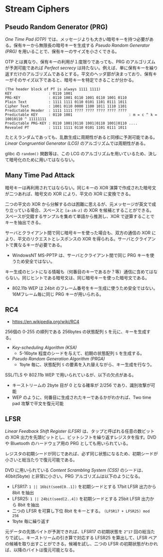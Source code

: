 # Stream Ciphers

<script type="text/x-mathjax-config">
  MathJax.Hub.Config({ tex2jax: { inlineMath: [['$','$'], ["\\(","\\)"]] } });
</script>
<script type="text/javascript"
  src="http://cdn.mathjax.org/mathjax/latest/MathJax.js?config=TeX-AMS_HTML">
</script>

## Pseudo Random Generator (PRG)

_One Time Pad (OTP)_ では、メッセージよりも大きい暗号キーを持つ必要がある。保有キーから無限長の暗号キーを生成する _Pseudo Random Generator (PRG)_ を用いることで、保有キーのサイズを小さくできる。

OTP とは異なり、保有キーの利用が１度限りであっても、PRG のアルゴリズムが予測可能であれば _Perfect secrecy_ は持たない。例えば、単に保有キーを繰り返すだけのアルゴリズムであるとする。平文のヘッダ部が決まっており、保有キーがそのサイズ以下であると、暗号キーを特定できることが分かる。

    (The header block of PT is always 1111 1111)
    KEY                 : 0110 1001
    PRG-KEY             : 0110 1001 0110 1001 0110 1001 0110
    Plain Text          : 1111 1111 0110 0101 1101 0111 1011
    Cipher Text         : 1001 0110 0000 1100 1011 1110 1101
    Predictable Header  : 1111 1111 ???? ???? ???? ???? ????
    Predictable KEY     : 0110 1001                          : m = c ^ k = 10010110 ^ 11111111
    Predictable PRG-KEY : 0110 1001|0110 1001|0110 1001|0110 ....
    Revealed PT         : 1111 1111 0110 0101 1101 0111 1011

たとえランダムであっても、乱数生成に周期性があると同様に予測可能である。_Linear Congruential Generator (LCG)_ のアルゴリズムでは周期性がある。

<script type="math/tex; mode=display" id="MathJax-Element-cipher_lcg">
X_{n+1} := (A \cdot X_n + B) \bmod M \\
A = 3, B = 5, M = 13 \\
\begin{align}
X_0 & := 8 \\
X_1 & := (3 \cdot X_0 + 5) \bmod 13 = 3 \\
X_2 & := (3 \cdot X_1 + 5) \bmod 13 = 1 \\
X_3 & := (3 \cdot X_2 + 5) \bmod 13 = 8 \\
X_4 & := (3 \cdot X_3 + 5) \bmod 13 = 3 \\
X_5 & := 1 \\
\ldots
\end{align}
</script>

glibc の `random()` 関数等は、この LCG のアルゴリズムを用いているため、決して暗号化のために用いてはならない。

## Many Time Pad Attack

暗号キーは再利用されてはならない。同じキーの XOR 演算で作成された暗号文が二つあれば、暗号文の XOR により、平文の XOR に変換できる。

<script type="math/tex; mode=display" id="MathJax-Element-attack_on_ttp">
\begin{align}
C_1 & := m_1 \oplus k_0 \\
C_2 & := m_2 \oplus k_0 \\
\end{align} \\
C_1 \oplus C_2 = m_1 \oplus m_2
</script>

二つの平文の XOR から分解するのは困難に思えるが、元メッセージが英文で成り立っている場合、スペースと `[a-zA-z]` の XOR を候補とすることができる。スペースが交錯するサンプルを集めて単語から推測し、XOR で逆算することでキーを抽出できる。

サーバとクライアント間で同じ暗号キーを使った場合も、双方の通信の XOR により、平文のリクエストとレスポンスの XOR を得られる。サーバとクライアントで異なるキーが必要である。

* WindowsNT MS-PPTP は、サーバとクライアント間で同じ PRG キーを使うため安全ではない。

キー生成のヒントになる情報も（何番目のキーであるか？等）通信に含めてはならない。同じヒントである暗号文は、同じ暗号キーを使った暗号文である。

* 802.11b WEP は 24bit のフレーム番号をキー生成に使うため安全ではない。16Mフレーム毎に同じ PRG キーが用いられる。

## RC4

* <https://en.wikipedia.org/wiki/RC4>

256個の 0-255 の順列である 256bytes の状態配列 `S` を元に、キーを生成する。

* _Key-scheduling Algorithm (KSA)_
    * 5-16byte 程度のシードを与えて、初期の状態配列 `S` を生成する。
* _Pseudo Random Generation Algorithm (PRGA)_
   * 1byte 毎に、状態配列 `S` の要素を入れ替えながら、キー生成を行なう。

SSL/TLS や 802.11b WEP で用いられているが、以下の欠点がある。

* キーストリームの 2byte 目が 0 となる確率が 2/256 であり、識別攻撃が可能
* WEP のように、何番目に生成されたキーであるかがわかれば、Two time pad 攻撃で平文を復元可能

## LFSR

_Linear Feedback Shift Register (LFSR)_ は、タップと呼ばれる任意の数ビットの XOR 出力を先頭ビットとし、ビットシフトを繰り返すレジスタを指す。DVD や Bluetooth のハードウェア用の PRG としても用いられている。

レジスタの初期シードが同じであれば、必ず同じ状態になるため、初期シードが小さいと総当たりで復元可能である。

DVD に用いられている _Content Scrambling System (CSS)_ のシードは、40bit(5byte) と非常に小さい。PRG アルゴリズムは以下のようになる。

* LFSR17: `1 || 16bit(seed[0..1])` を初期シードとする 17bit LFSR 出力から 8bit を抽出
* LFSR25: `1 || 24bit(seed[2..4])` を初期シードとする 25bit LFSR 出力から 8bit を抽出
* 二つの LFSR を可算し下位 8bit をキーとする。 `(LFSR17 + LFSR25) mod 256`
* 1byte 毎に繰り返す

元データの先頭バイトが予測できれば、LFSR17 の初期状態を `2^17` 回の総当たりで試し、キーストリームの引き算で対応する LFSR25 を算出して、LFSR ペアの候補を取り出すことができる。候補を試し、二つの LFSR の初期状態がわかれば、以降のバイトは復元可能となる。
